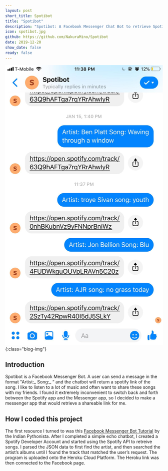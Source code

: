```yaml
---
layout: post
short_title: Spotibot
title: "Spotibot"
description: "Spotibot: A Facebook Messenger Chat Bot to retrieve Spotify links"
icon: spotibot.jpg
github: https://github.com/NakuraMino/Spotibot
date: 2019-12-20
show_date: false
ready: false
---
```


![Spotibot Demo](/assets/images/projects/spotibot.jpg){:class="blog-img"}

## Introduction
Spotibot is a Facebook Messenger Bot. A user can send a message in the format "Artist:_ Song:_ “ and the chatbot will return a spotify link of the song. I like to listen to a lot of music and often want to share these songs with my friends. I found it extremely inconvenient to switch back and forth between the Spotify app and the Messenger app, so I decided to make a messenger app that would retrieve a shareable link for me.

## How I coded this project
The first resource I turned to was this [Facebook Messenger Bot Tutorial](https://www.youtube.com/watch?v=uU4pjtcbFeg&list=PLyb_C2HpOQSC4M3lzzrql7DSppTeAxh-x) by the Indian Pythonista. After I completed a simple echo chatbot, I created a Spotify Developer Account and started using the Spotify API to retreive songs. I parsed the JSON data to first find the artist, and then searched the artist’s albums until I found the track that matched the user’s request. The program is uploaded onto the Heroku Cloud Platform. The Heroku link was then connected to the Facebook page.
